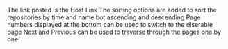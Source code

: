 The link posted is the Host Link
The sorting options are added to sort the repositories by time and name bot ascending and descending
Page numbers displayed at the bottom can be used to switch to the diserable page
Next and Previous can be used to traverse through the pages one by one.